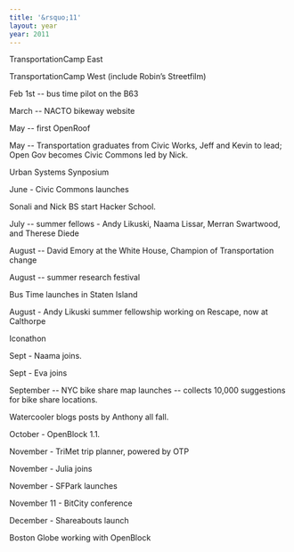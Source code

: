 ```yaml
---
title: '&rsquo;11'
layout: year
year: 2011
---
```



TransportationCamp East 

TransportationCamp West (include Robin’s Streetfilm)

Feb 1st -- bus time pilot on the B63

March -- NACTO bikeway website

May -- first OpenRoof

May -- Transportation graduates from Civic Works, Jeff and Kevin to lead; Open Gov becomes Civic Commons led by Nick.  

Urban Systems Synposium

June - Civic Commons launches

Sonali and Nick BS start Hacker School.

July -- summer fellows -  Andy Likuski, Naama Lissar, Merran Swartwood, and Therese Diede

August -- David Emory at the White House, Champion of Transportation change

August -- summer research festival 

Bus Time launches in Staten Island

August - Andy Likuski summer fellowship working on Rescape, now at Calthorpe

Iconathon

Sept - Naama joins.

Sept - Eva joins

September -- NYC bike share map launches -- collects 10,000 suggestions for bike share locations.

Watercooler blogs posts by Anthony all fall.

October - OpenBlock 1.1.

November - TriMet trip planner, powered by OTP

November - Julia joins

November - SFPark launches


November 11 - BitCity conference

December - Shareabouts launch

Boston Globe working with OpenBlock 
